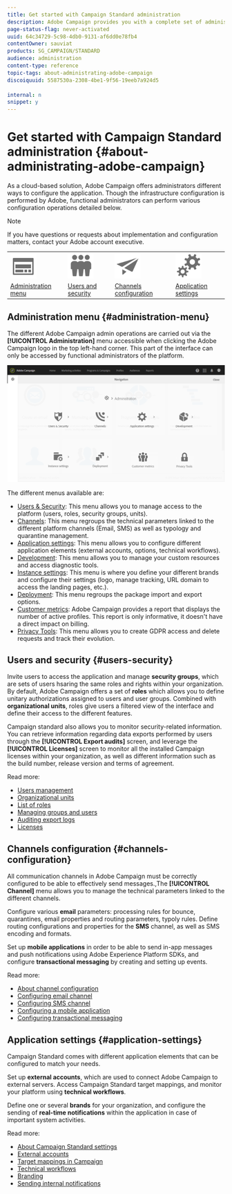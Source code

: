 ```yaml
---
title: Get started with Campaign Standard administration
description: Adobe Campaign provides you with a complete set of administration tools. Learn how to manage your users and configure your channels.
page-status-flag: never-activated
uuid: 64c34729-5c98-4db0-9131-af6dd0e78fb4
contentOwner: sauviat
products: SG_CAMPAIGN/STANDARD
audience: administration
content-type: reference
topic-tags: about-administrating-adobe-campaign
discoiquuid: 5587530a-2308-4be1-9f56-19eeb7a924d5

internal: n
snippet: y
---
```


# Get started with Campaign Standard administration {#about-administrating-adobe-campaign}

As a cloud-based solution, Adobe Campaign offers administrators different ways to configure the application. Though the infrastructure configuration is performed by Adobe, functional administrators can perform various configuration operations detailed below.

>[!NOTE]
>
>If you have questions or requests about implementation and configuration matters, contact your Adobe account executive.

<table>
<tr><td><img src="assets/do-not-localize/icon_menu.svg" width="60px"></td><td><img src="assets/do-not-localize/icon_users.svg"  width="60px"></td><td><img src="assets/do-not-localize/icon_channels.svg"  width="60px"></td><td><img src="assets/do-not-localize/icon_settings.svg" width="60px"></td></tr>
<tr><td><a href="#administration-menu">Administration menu</a></td><td><a href="#users-security">Users and security</a></td><td><a href="#channels-configuration">Channels configuration</a></td><td><a href="#application-settings">Application settings</a></td></tr>
</table>

## Administration menu {#administration-menu}

The different Adobe Campaign admin operations are carried out via the **[!UICONTROL Administration]** menu accessible when clicking the Adobe Campaign logo in the top left-hand corner. This part of the interface can only be accessed by functional administrators of the platform.

![](assets/admin_overview2.png)

The different menus available are:

* [Users & Security](../../administration/using/about-access-management.md): This menu allows you to manage access to the platform (users, roles, security groups, units). 
* [Channels](../../administration/using/about-channel-configuration.md): This menu regroups the technical parameters linked to the different platform channels (Email, SMS) as well as typology and quarantine management. 
* [Application settings](../../administration/using/external-accounts.md): This menu allows you to configure different application elements (external accounts, options, technical workflows).
* [Development](../../developing/using/data-model-concepts.md): This menu allows you to manage your custom resources and access diagnostic tools.
* [Instance settings](../../administration/using/branding.md): This menu is where you define your different brands and configure their settings (logo, manage tracking, URL domain to access the landing pages, etc.).
* [Deployment](../../automating/using/managing-packages.md): This menu regroups the package import and export options.
* [Customer metrics](../../audiences/using/active-profiles.md): Adobe Campaign provides a report that displays the number of active profiles. This report is only informative, it doesn't have a direct impact on billing. 
* [Privacy Tools](https://docs.campaign.adobe.com/doc/standard/getting_started/en/ACS_GDPR.html): This menu allows you to create GDPR access and delete requests and track their evolution.

## Users and security {#users-security}

Invite users to access the application and manage **security groups**, which are sets of users hsaring the same roles and rights within your organization. By default, Adobe Campaign offers a set of **roles** which allows you to define unitary authorizations assigned to users and user groups. Combined with **organizational units**, roles give users a filtered view of the interface and define their access to the different features.

Campaign standard also allows you to monitor security-related information. You can retrieve information regarding data exports performed by users through the **[!UICONTROL Export audits]** screen, and leverage the **[!UICONTROL Licenses]** screen to monitor all the installed Campaign licenses within your organization, as well as different information such as the build number, release version and terms of agreement.

Read more:

* [Users management](administration/using/users-management.md)
* [Organizational units](administration/using/organizational-units.md)
* [List of roles](administration/using/list-of-roles.md)
* [Managing groups and users](administration/using/managing-groups-and-users.md)
* [Auditing export logs](administration/using/auditing-export-logs.md)
* [Licenses](administration/using/licenses.md)

## Channels configuration {#channels-configuration}

All communication channels in Adobe Campaign must be correctly configured to be able to effectively send messages.,The **[!UICONTROL Channel]**  menu allows you to manage the technical parameters linked to the different channels.

Configure various **email** parameters: processing rules for bounce, quarantines, email properties and routing parameters, typoly rules. Define routing configurations and properties for the **SMS** channel, as well as SMS encoding and formats.

Set up **mobile applications** in order to be able to send in-app messages and push notifications using Adobe Experience Platform SDKs, and configure **transactional messaging** by creating and setting up events.

Read more:

* [About channel configuration](administration/using/about-channel-configuration.md)
* [Configuring email channel](administration/using/configuring-email-channel.md)
* [Configuring SMS channel](administration/using/configuring-sms-channel.md)
* [Configuring a mobile application](administration/using/configuring-a-mobile-application.md)
* [Configuring transactional messaging](administration/using/configuring-transactional-messaging.md)

## Application settings {#application-settings}

Campaign Standard comes with different application elements that can be configured to match your needs.

Set up **external accounts**, which are used to connect Adobe Campaign to external servers. Access Campaign Standard target mappings, and monitor your platform using **technical workflows**.

Define one or several **brands** for your organization, and configure the sending of **real-time notifications** within the application in case of important system activities.

Read more:

* [About Campaign Standard settings](administration/using/about-campaign-standard-settings.md)
* [External accounts](administration/using/external-accounts.md)
* [Target mappings in Campaign](administration/using/target-mappings-in-campaign.md)
* [Technical workflows](administration/using/technical-workflows.md)
* [Branding](administration/using/branding.md)
* [Sending internal notifications](administration/using/sending-internal-notifications.md)
